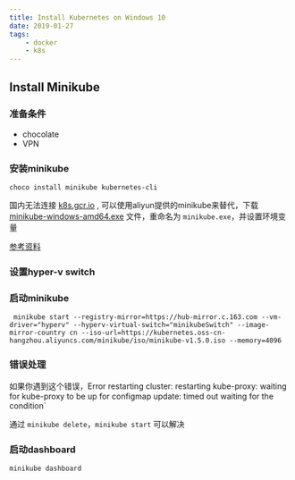 ```yaml
---
title: Install Kubernetes on Windows 10
date: 2019-01-27
tags: 
    - docker
    - k8s
---
```

## Install Minikube

### 准备条件

- chocolate
- VPN

### 安装minikube

`choco install minikube kubernetes-cli`

国内无法连接 [k8s.gcr.io](https://k8s.gcr.io) , 可以使用aliyun提供的minikube来替代，下载 [minikube-windows-amd64.exe](https://kubernetes.oss-cn-hangzhou.aliyuncs.com/minikube/releases/v1.12.1/minikube-windows-amd64.exe?spm=a2c6h.12873639.0.0.ab202043XcPh8G&file=minikube-windows-amd64.exe) 文件，重命名为 `minikube.exe`，并设置环境变量

[参考资料](https://developer.aliyun.com/article/221687)

### 设置hyper-v switch

### 启动minikube

` minikube start --registry-mirror=https://hub-mirror.c.163.com --vm-driver="hyperv" --hyperv-virtual-switch="minikubeSwitch" --image-mirror-country cn --iso-url=https://kubernetes.oss-cn-hangzhou.aliyuncs.com/minikube/iso/minikube-v1.5.0.iso --memory=4096`

### 错误处理

如果你遇到这个错误，Error restarting cluster: restarting kube-proxy: waiting for kube-proxy to be up for configmap update: timed out waiting for the condition`

通过 `minikube delete`，`minikube start` 可以解决

### 启动dashboard

`minikube dashboard`